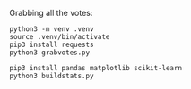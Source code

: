 
Grabbing all the votes:
```
python3 -m venv .venv
source .venv/bin/activate
pip3 install requests
python3 grabvotes.py 
```

```
pip3 install pandas matplotlib scikit-learn
python3 buildstats.py
```
